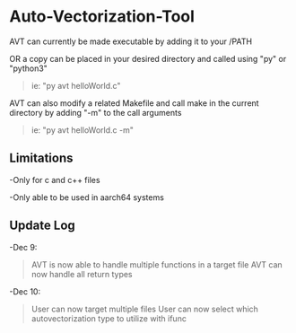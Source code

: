# Auto-Vectorization-Tool

AVT can currently be made executable by adding it to your /PATH

OR a copy can be placed in your desired directory and called using "py" or "python3"

> ie: "py avt helloWorld.c"

AVT can also modify a related Makefile and call make in the current directory by adding "-m" to the call arguments

> ie: "py avt helloWorld.c -m"

## Limitations

-Only for c and c++ files

-Only able to be used in aarch64 systems

## Update Log

-Dec 9:
> AVT is now able to handle multiple functions in a target file
>AVT can now handle all return types

-Dec 10:
> User can now target multiple files
> User can now select which autovectorization type to utilize with ifunc
